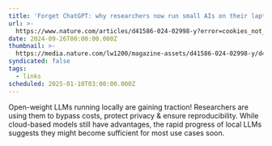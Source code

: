 ```yaml
---
title: 'Forget ChatGPT: why researchers now run small AIs on their laptops'
url: >-
  https://www.nature.com/articles/d41586-024-02998-y?error=cookies_not_supported&code=bc17dd64-a308-48c6-8c0a-deb3edf48c0d
date: 2024-09-26T00:00:00.000Z
thumbnail: >-
  https://media.nature.com/lw1200/magazine-assets/d41586-024-02998-y/d41586-024-02998-y_27684494.jpg
syndicated: false
tags:
  - links
scheduled: 2025-01-10T03:00:00.000Z
---
```


Open-weight LLMs running locally are gaining traction! Researchers are using them to bypass costs, protect privacy & ensure reproducibility.  While cloud-based models still have advantages, the rapid progress of local LLMs suggests they might become sufficient for most use cases soon.
